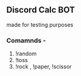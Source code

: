 ## Discord Calc BOT

<p>made for testing purposes</p>

### Comamnds - 

1. !random
2. !toss
3. !rock , !paper, !scissor
